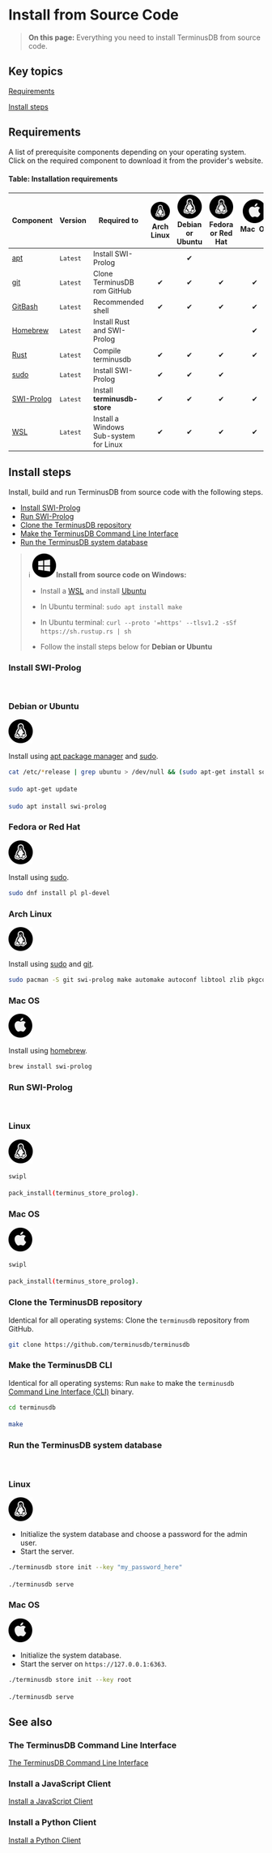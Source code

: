 # Install from Source Code

> **On this page:** Everything you need to install TerminusDB from source code.

## Key topics

[Requirements](#requirements)

[Install steps](#install-steps)

## Requirements

A list of prerequisite components depending on your operating system. Click on the required component to download it from the provider's website.

#### Table: Installation requirements

| Component | Version | Required to | ![info](../../img/ico/terminusdb-icon-linux.png)<br>Arch Linux | ![info](../../img/ico/terminusdb-icon-linux.png)<br>Debian or Ubuntu | ![info](../../img/ico/terminusdb-icon-linux.png)<br>Fedora or Red Hat | ![info](../../img/ico/terminusdb-icon-apple.png)<br>Mac&nbsp;&nbsp;OS<br><br> | ![info](../../img/ico/terminusdb-icon-windows.png)<br>Windows<br><br> |
| - | - | - | :-: | :-: | :-: | :-: | :-: |
| [apt](https://pkgs.org/download/apt) | `Latest` | Install SWI-Prolog                       |          | &#10004; |          |          | |
| [git](https://git-scm.com/downloads) | `Latest` | Clone TerminusDB rom GitHub              | &#10004; | &#10004; | &#10004; | &#10004; | | 
| [GitBash](https://git-scm.com/downloads) | `Latest` | Recommended shell                    | &#10004; | &#10004; | &#10004; | &#10004; | &#10004; |
| [Homebrew](https://brew.sh/) | `Latest` | Install Rust and SWI-Prolog         |          |          |          | &#10004; | |
| [Rust](https://www.rust-lang.org/tools/install) | `Latest` | Compile terminusdb                      | &#10004; | &#10004; | &#10004; | &#10004; | &#10004; |
| [sudo](https://www.sudo.ws/download.html) | `Latest` | Install SWI-Prolog                      | &#10004; | &#10004; | &#10004; |          | |
| [SWI-Prolog](https://www.swi-prolog.org/download/stable) | `Latest` | Install **terminusdb-store** | &#10004; | &#10004; | &#10004; | &#10004; | |
| [WSL](https://ubuntu.com/wsl) | `Latest` | Install a Windows Sub-system for Linux   | &#10004; | &#10004; | &#10004; | &#10004; | &#10004; | 

## Install steps

Install, build and run TerminusDB from source code with the following steps.  

- [Install SWI-Prolog](#install-swi-prolog)
- [Run SWI-Prolog](#run-swi-prolog)
- [Clone the TerminusDB repository](#clone-the-terminusdb-repository)
- [Make the TerminusDB Command Line Interface](#make-the-terminusdb-command-line-interface)
- [Run the TerminusDB system database](#run-the-terminusdb-system-database)

>:information_source:&nbsp;<i class="tdb-i">![info](../../img/ico/terminusdb-icon-windows.png)</i>**Install from source code on Windows:**<br>
> - Install a [WSL](https://ubuntu.com/wsl) and install [Ubuntu](https://ubuntu.com/#download)
> 
>
> - In Ubuntu terminal: `sudo apt install make`
>
> 
> - In Ubuntu terminal: `curl --proto '=https' --tlsv1.2 -sSf https://sh.rustup.rs | sh`
>
> 
> - Follow the install steps below for **Debian or Ubuntu**
<!-- to-do: install rust for Mac (combine with SWI-Prolog?) -->
### Install SWI-Prolog

<br>

<!-- tabs:start -->

### **Debian or Ubuntu**

<i class="tdb-i">![info](../../img/ico/terminusdb-icon-linux.png)</i>

Install using [apt package manager](https://pkgs.org/download/apt) and [sudo](https://www.sudo.ws/download.html).

```bash
cat /etc/*release | grep ubuntu > /dev/null && (sudo apt-get install software-properties-common; sudo apt-add-repository ppa:swi-prolog/stable)

sudo apt-get update

sudo apt install swi-prolog
```

### **Fedora or Red Hat**

<i class="tdb-i">![info](../../img/ico/terminusdb-icon-linux.png)</i>

Install using [sudo](https://www.sudo.ws/download.html).

```bash
sudo dnf install pl pl-devel
```

### **Arch Linux**

<i class="tdb-i">![info](../../img/ico/terminusdb-icon-linux.png)</i>

Install using [sudo](https://www.sudo.ws/download.html) and [git](https://git-scm.com/downloads).

```bash
sudo pacman -S git swi-prolog make automake autoconf libtool zlib pkgconf gcc
```

### **Mac OS**

<i class="tdb-i">![info](../../img/ico/terminusdb-icon-apple.png)</i>

Install using [homebrew](https://brew.sh/).

```bash
brew install swi-prolog
```

<!-- tabs:end -->

### Run SWI-Prolog

<br>

<!-- tabs:start -->

### **Linux**

<i class="tdb-i">![info](../../img/ico/terminusdb-icon-linux.png)</i>

```bash
swipl

pack_install(terminus_store_prolog).
```

### **Mac OS**

<i class="tdb-i">![info](../../img/ico/terminusdb-icon-apple.png)</i>

```bash
swipl

pack_install(terminus_store_prolog).
```
<!-- tabs:end -->

### Clone the TerminusDB repository

Identical for all operating systems: Clone the `terminusdb` repository from GitHub. 

```bash
git clone https://github.com/terminusdb/terminusdb
```

### Make the TerminusDB CLI

Identical for all operating systems: Run `make` to make the `terminusdb` [Command Line Interface (CLI)](reference/reference-cli) binary. 


```bash
cd terminusdb

make
```

### Run the TerminusDB system database

<br>

<!-- tabs:start -->

### **Linux**

<i class="tdb-i">![info](../../img/ico/terminusdb-icon-linux.png)</i>

- Initialize the system database and choose a password for the admin user.
- Start the server.  

```bash
./terminusdb store init --key "my_password_here"

./terminusdb serve
```

### **Mac OS**

<i class="tdb-i">![info](../../img/ico/terminusdb-icon-apple.png)</i>

- Initialize the system database.
- Start the server on `https://127.0.0.1:6363`.

```bash
./terminusdb store init --key root

./terminusdb serve
```

<!-- tabs:end -->

## See also

### The TerminusDB Command Line Interface

[The TerminusDB Command Line Interface](reference/reference-cli)

### Install a JavaScript Client

[Install a JavaScript Client](install/install-javascript-client)

### Install a Python Client

[Install a Python Client](install/install-python-client)
